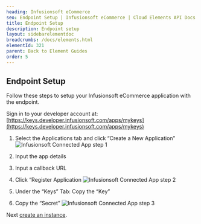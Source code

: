 ```yaml
---
heading: Infusionsoft eCommerce
seo: Endpoint Setup | Infusionsoft eCommerce | Cloud Elements API Docs
title: Endpoint Setup
description: Endpoint setup
layout: sidebarelementdoc
breadcrumbs: /docs/elements.html
elementId: 321
parent: Back to Element Guides
order: 5
---
```


## Endpoint Setup

Follow these steps to setup your Infusionsoft eCommerce application with the endpoint.

Sign in to your developer account at:
[https://keys.developer.infusionsoft.com/apps/mykeys](https://keys.developer.infusionsoft.com/apps/mykeys)

1. Select the Applications tab and click “Create a New Application”
![Infusionsoft Connected App step 1](http://cloud-elements.com/wp-content/uploads/2015/07/InfusionsoftAPI1.png)

2. Input the app details

3. Input a callback URL

4. Click “Register Application
![Infusionsoft Connected App step 2](http://cloud-elements.com/wp-content/uploads/2015/07/InfusionsoftAPI2.png)

5. Under the “Keys” Tab: Copy the “Key”

6. Copy the “Secret”
![Infusionsoft Connected App step 3](http://cloud-elements.com/wp-content/uploads/2015/07/InfusionsoftAPI3.png)

Next [create an instance](infusionsoft-ecommerce-create-instance.html).
